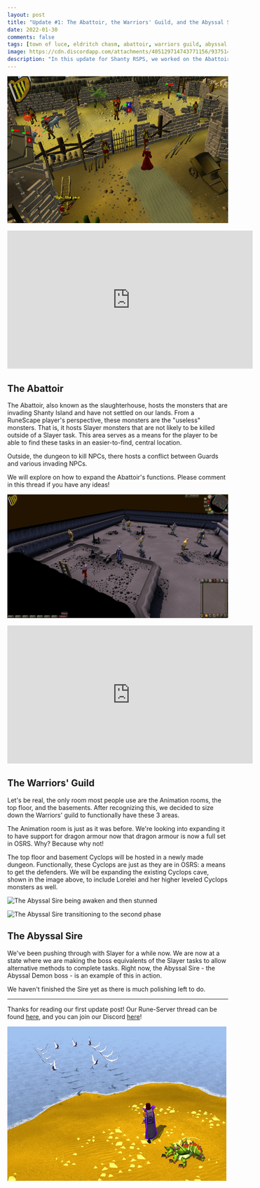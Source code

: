 ```yaml
---
layout: post
title: "Update #1: The Abattoir, the Warriors' Guild, and the Abyssal Sire"
date: 2022-01-30
comments: false
tags: [town of luce, eldritch chasm, abattoir, warriors guild, abyssal sire, slayer]
image: https://cdn.discordapp.com/attachments/405129714743771156/937514356567056454/unknown.png
description: "In this update for Shanty RSPS, we worked on the Abattoir, the Warriors' Guild, and the Abyssal Sire."
---
```


![The Abattoir fighting area](/assets/images/posts/update-1/abattoir-fighting.png)

<iframe width="560" height="315" src="https://youtu.be/qM0yOiMz1aU" frameborder="0" allowfullscreen></iframe>

## The Abattoir

The Abattoir, also known as the slaughterhouse, hosts the monsters that are invading Shanty Island and have not settled on our lands. From a RuneScape player's perspective, these monsters are the "useless" monsters. That is, it hosts Slayer monsters that are not likely to be killed outside of a Slayer task. This area serves as a means for the player to be able to find these tasks in an easier-to-find, central location.

Outside, the dungeon to kill NPCs, there hosts a conflict between Guards and various invading NPCs.

We will explore on how to expand the Abattoir's functions. Please comment in this thread if you have any ideas!

![The Warriors' Guild basement](/assets/images/posts/update-1/warriors-guild-basement.png)

<iframe width="560" height="315" src="https://youtu.be/3d28qKDivzE" frameborder="0" allowfullscreen></iframe>

## The Warriors' Guild

Let's be real, the only room most people use are the Animation rooms, the top floor, and the basements. After recognizing this, we decided to size down the Warriors' guild to functionally have these 3 areas.

The Animation room is just as it was before. We're looking into expanding it to have support for dragon armour now that dragon armour is now a full set in OSRS. Why? Because why not!

The top floor and basement Cyclops will be hosted in a newly made dungeon. Functionally, these Cyclops are just as they are in OSRS: a means to get the defenders. We will be expanding the existing Cyclops cave, shown in the image above, to include Lorelei and her higher leveled Cyclops monsters as well.

![The Abyssal Sire being awaken and then stunned](/assets/images/posts/update-1/abyssal-sire-stunning.gif)

![The Abyssal Sire transitioning to the second phase](/assets/images/posts/update-1/abyssal-sire-phase-2-start.gif)

## The Abyssal Sire

We've been pushing through with Slayer for a while now. We are now at a state where we are making the boss equivalents of the Slayer tasks to allow alternative methods to complete tasks. Right now, the Abyssal Sire - the Abyssal Demon boss - is an example of this in action.

We haven't finished the Sire yet as there is much polishing left to do.

___

Thanks for reading our first update post! Our Rune-Server thread can be found [here][rune-server], and you can join our Discord [here][discord]!

![Peaceful seagulls circling at the Town of Luce](/assets/images/posts/update-1/seagulls.gif)

[rune-server]: https://www.rune-server.ee/runescape-development/rs2-server/projects/701423-shanty.html#post5763317 "Shanty RSPS - Rune-Server"
[discord]: http://seashanty2.com/ "Shanty RSPS Discord"
